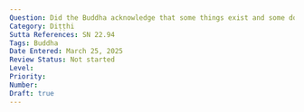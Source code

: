 ```yaml
---
Question: Did the Buddha acknowledge that some things exist and some do not?
Category: Diṭṭhi
Sutta References: SN 22.94
Tags: Buddha
Date Entered: March 25, 2025
Review Status: Not started
Level: 
Priority: 
Number: 
Draft: true
---
```

